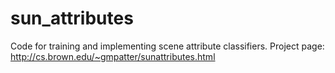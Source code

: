 sun_attributes
==============

Code for training and implementing scene attribute classifiers. Project page: http://cs.brown.edu/~gmpatter/sunattributes.html
